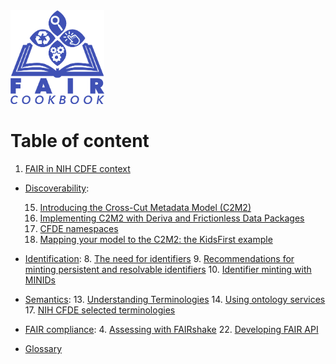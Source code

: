 <div>
<img src="../images/logo/CFDE-FAIR-new-logo-option1-colourized.png" width="150"/>
</div>

# Table of content


1. [FAIR in NIH CDFE context](./00/fair-principles.html)
<!-- 2. Privacy and Ethics concerns -->
<!-- 3. Licensing data and metadata -->

* [Discoverability](./08/cataloguing):

	15. [Introducing the Cross-Cut Metadata Model (C2M2)]()
	16. [Implementing C2M2 with Deriva and Frictionless Data Packages](./12/C2M2-L1-description.html)
	17. [CFDE namespaces](./06/cfde-namespaces.html)
	7. [Mapping your model to the C2M2: the KidsFirst example](./07/seo.html)

* [Identification]():
	8. [The need for identifiers](./08/identifiers.html)
	9. [Recommendations for minting persistent and resolvable identifiers](./08/1/pids.html)
	10. [Identifier minting with MINIDs](./08/2/minids.html)
<!-- 11. Obtaining DOIs -->
<!-- 12. Finding digital objects - Terminologies and query expansion -->

* [Semantics](./09/finding):
	13. [Understanding Terminologies](./10/ontologies.html)
	14. [Using ontology services](./11/onto-services.html)
	17. [NIH CFDE selected terminologies](./14/cfde-terminologies.html)



* [FAIR compliance](./fair-assessment):
	4. [Assessing with FAIRshake](./04/fairshake.html)
	22. [Developing FAIR API](./16/fair-api.html)


<!-- 18. [Experience from HMP](./15/1/hmp.html)
19. [Experience from the Metabolomics Workbench](./15/2/mw.html)
20. [Experience from GTEx](./15/3/gtex.html)
21. [Experience from LINCS](./15/4/lincs.html)
22. [Developing FAIR API](./16/fair-api.html) -->

* [Glossary](./CFDE_Glossary.html)

<!-- 23. Hosting databases and tools in the cloud -->
<!-- 24. Jupyter notebooks and CF data processing workflows -->

